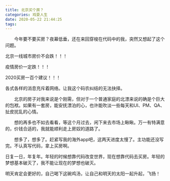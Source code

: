 ```yaml
---
title: 北京买个房？
categories: 戏耍人生
date: 2020-05-22 21:44:25
tags:
---
```



&emsp;&emsp;今年要不要买房？夜幕低垂，还在来回穿梭在代码中的我，突然又想起了这个问题。

北京一线城市房价不会跌！！！

疫情房价一定跌！！！

2020买房一百个建议！！！

各式各样的消息充斥着网络。让我这个码农纠结的无法抉择。

&emsp;&emsp;北京的房子对我来说是个刚需，但对于一个普通家庭的北漂来说的确是个巨大的包袱。如果有一套房，能安抚漂泊的心，也许能吹淡一些每天和UI、PM、QA、扯皮扰乱的心情。

&emsp;&emsp;想的再多也不如去看看，等这个月过去，闲下来去市场上瞅瞅。万一有特满意的，价钱合适的，我就能顺利走上房奴的道路了。

&emsp;&emsp;想多了，想多了。赶紧写我的海外app吧，这两天进度太慢了。主功能还没写完。不认真写代码，拿上买房啊。

日复一日，年复年。年轻的时候想靠代码改变世界，现在想靠代码去买房。年轻的梦想基本破灭了，我不能让现在的梦想也破灭。

明天肯定会更好的，自己喝下这碗鸡汤，让自己和明天的太阳一起升起，飞扬！